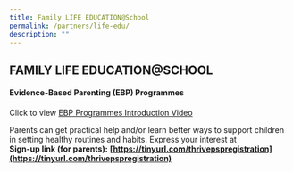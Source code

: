```yaml
---
title: Family LIFE EDUCATION@School
permalink: /partners/life-edu/
description: ""
---
```

## FAMILY LIFE EDUCATION@SCHOOL

#### Evidence-Based Parenting (EBP) Programmes

Click to view [EBP Programmes Introduction Video](https://drive.google.com/file/d/1V2QPyqWz_czTYY3YUK4DyXp3lKi0tPSJ/view)

Parents can get practical help and/or learn better ways to support children in setting healthy routines and habits. Express your interest at  <br>
**Sign-up link (for parents):** **[https://tinyurl.com/thrivepspregistration](https://tinyurl.com/thrivepspregistration)**

